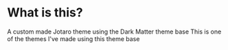 # What is this?
A custom made Jotaro theme using the Dark Matter theme base
This is one of the themes I've made using this theme base
